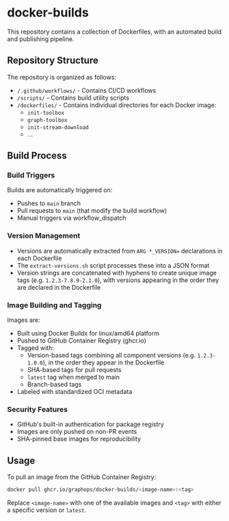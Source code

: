 # docker-builds

This repository contains a collection of Dockerfiles, with an automated build and publishing pipeline.

## Repository Structure

The repository is organized as follows:

- `/.github/workflows/` - Contains CI/CD workflows
- `/scripts/` - Contains build utility scripts
- `/dockerfiles/` - Contains individual directories for each Docker image:
  - `init-toolbox`
  - `graph-toolbox`
  - `init-stream-download`
  - ...

## Build Process

### Build Triggers

Builds are automatically triggered on:
- Pushes to `main` branch
- Pull requests to `main` (that modify the build workflow)
- Manual triggers via workflow_dispatch

### Version Management

- Versions are automatically extracted from `ARG *_VERSION=` declarations in each Dockerfile
- The `extract-versions.sh` script processes these into a JSON format
- Version strings are concatenated with hyphens to create unique image tags (e.g. `1.2.3-7.8.9-2.1.0`), with versions appearing in the order they are declared in the Dockerfile

### Image Building and Tagging

Images are:
- Built using Docker Buildx for linux/amd64 platform
- Pushed to GitHub Container Registry (ghcr.io)
- Tagged with:
  - Version-based tags combining all component versions (e.g. `1.2.3-1.0.0`), in the order they appear in the Dockerfile
  - SHA-based tags for pull requests
  - `latest` tag when merged to main
  - Branch-based tags
- Labeled with standardized OCI metadata

### Security Features

- GitHub's built-in authentication for package registry
- Images are only pushed on non-PR events
- SHA-pinned base images for reproducibility

## Usage

To pull an image from the GitHub Container Registry:

```bash
docker pull ghcr.io/graphops/docker-builds/<image-name>:<tag>
```

Replace `<image-name>` with one of the available images and `<tag>` with either a specific version or `latest`.